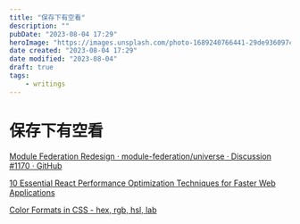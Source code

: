```yaml
---
title: "保存下有空看"
description: ""
pubDate: "2023-08-04 17:29"
heroImage: "https://images.unsplash.com/photo-1689240766441-29de936097cb?crop=entropy&cs=srgb&fm=jpg&ixid=M3wzNjM5Nzd8MHwxfHJhbmRvbXx8fHx8fHx8fDE2OTExNDEzODh8&ixlib=rb-4.0.3&q=85"
date created: "2023-08-04 17:29"
date modified: "2023-08-04"
draft: true
tags:
    - writings
---
```


# 保存下有空看


[Module Federation Redesign · module-federation/universe · Discussion #1170 · GitHub](https://github.com/module-federation/universe/discussions/1170)

[10 Essential React Performance Optimization Techniques for Faster Web Applications](https://techreactlearning.blogspot.com/2023/07/10-essential-react-performance.html)


[Color Formats in CSS - hex, rgb, hsl, lab](https://www.joshwcomeau.com/css/color-formats/)